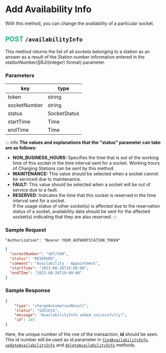 # Add Availability Info
With this method, you can change the availability of a particular socket.

## <span style="color:#10b981">POST</span> `/availabilityInfo`
This method returns the list of all sockets belonging to a station as an answer as a result of the Station number information entered in the stationNumber(ŞRJ/(integer) format) parameter.

### Parameters
| key          | type         |
|--------------|--------------|
| token        | string       |
| socketNumber | string       |
| status       | SocketStatus |
| startTime    | Time         |
| endTime      | Time         |

::: info **The values and explanations that the "status" parameter can take are as follows:**
- **NON_BUSINESS_HOURS:** Specifies the time that is out of the working time of this socket in the time interval sent for a socket. Working hours of Charging Stations can be sent by this method.
- **MAINTENANCE:** This value should be selected when a socket cannot be serviced due to maintenance.
- **FAULT:** This value should be selected when a socket will be out of service due to a fault.
- **RESERVED:** Indicates the time that this socket is reserved in the time interval sent for a socket. \
If the usage status of other socket(s) is affected due to the reservation status of a socket, availability data should be sent for the affected socket(s) indicating that they are also reserved.
:::

### Sample Request
```
"Authorization": "Bearer YOUR_AUTHENTICATION_TOKEN"
```
```json
{
  "socketNumber": "SKT/549",
  "status": "RESERVED",
  "comment": "Availability - Appointment",
  "startTime": "2023-08-26T18:00:00",
  "endTİme": "2023-08-26T19:00:00"
}
```
### Sample Response
```json
{
    "type": "chargeAutomationResult",
    "status": "SUCCESS",
    "message": "AvailabilityInfo added successfully!",
    "id": 245
}
```

Here, the unique number of the row of the transaction, **id** should be seen. This id number will be used as id parameter in [`findAvailabilityInfo`](/guide/find-availability-info), [`updateAvailabilityInfo`](/guide/update-availability-info) and [`deleteAvailabilityInfo`](/guide/delete-availability-info) methods.